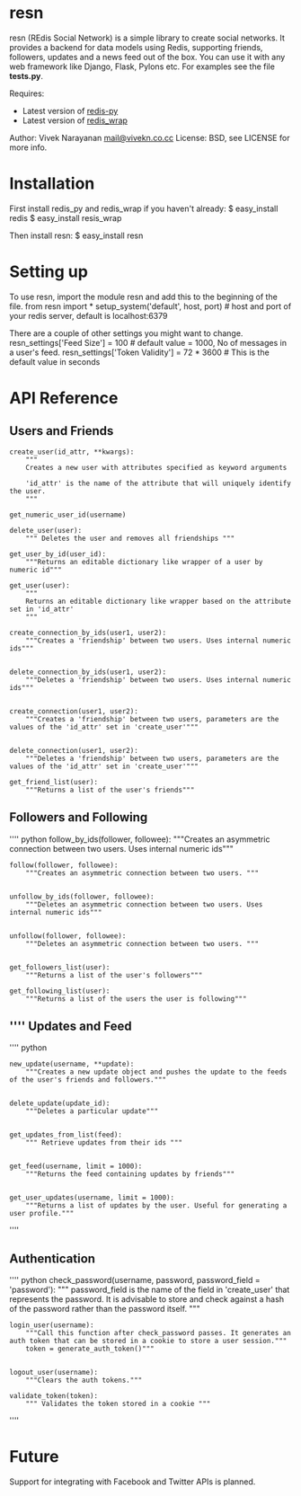 resn
====
resn (REdis Social Network) is a simple library to create social networks. It provides a backend for data models using Redis, supporting friends, followers, updates and a news feed out of the box. You can use it with any web framework like Django, Flask, Pylons etc. For examples see the file **tests.py**. 

Requires:

* Latest version of [redis-py](http://github.com/andymccurdy/redis-py)
* Latest version of [redis_wrap](http://github.com/amix/redis_wrap)

Author: Vivek Narayanan <mail@vivekn.co.cc> 
License: BSD, see LICENSE for more info.

Installation
====
First install redis_py and redis_wrap if you haven't already:
    $ easy_install redis
    $ easy_install resis_wrap

Then install resn:
    $ easy_install resn


Setting up
====
To use resn, import the module resn and add this to the beginning of the file.
    from resn import *
    setup_system('default', host, port) # host and port of your redis server, default is localhost:6379

There are a couple of other settings you might want to change.
    resn_settings['Feed Size'] = 100 # default value = 1000,  No of messages in a user's feed.
    resn_settings['Token Validity'] = 72 * 3600 # This is the default value in seconds



API Reference
====

Users and Friends
------
    create_user(id_attr, **kwargs):
	    """
	    Creates a new user with attributes specified as keyword arguments

	    'id_attr' is the name of the attribute that will uniquely identify the user.
	    """
	   
    get_numeric_user_id(username)

    delete_user(user):
	    """ Deletes the user and removes all friendships """
	   
    get_user_by_id(user_id):
	    """Returns an editable dictionary like wrapper of a user by numeric id"""
	    
    get_user(user):
	    """
	    Returns an editable dictionary like wrapper based on the attribute set in 'id_attr'
	    """
	  
    create_connection_by_ids(user1, user2):
	    """Creates a 'friendship' between two users. Uses internal numeric ids"""
	   

    delete_connection_by_ids(user1, user2):
	    """Deletes a 'friendship' between two users. Uses internal numeric ids"""
	    

    create_connection(user1, user2):
	    """Creates a 'friendship' between two users, parameters are the values of the 'id_attr' set in 'create_user'"""
	   
	    
    delete_connection(user1, user2):
	    """Deletes a 'friendship' between two users, parameters are the values of the 'id_attr' set in 'create_user'"""
	  
    get_friend_list(user):
	    """Returns a list of the user's friends"""
 

Followers and Following
----
'''' python
	follow_by_ids(follower, followee):
	    """Creates an asymmetric connection between two users. Uses internal numeric ids"""

	follow(follower, followee):
	    """Creates an asymmetric connection between two users. """


	unfollow_by_ids(follower, followee):
	    """Deletes an asymmetric connection between two users. Uses internal numeric ids"""

	    
	unfollow(follower, followee):
	    """Deletes an asymmetric connection between two users. """


	get_followers_list(user):
	    """Returns a list of the user's followers"""
	  
	get_following_list(user):
	    """Returns a list of the users the user is following"""
''''
Updates and Feed
----


'''' python

	new_update(username, **update):
	    """Creates a new update object and pushes the update to the feeds of the user's friends and followers."""
	  
	    
	delete_update(update_id):
	    """Deletes a particular update"""
	    

	get_updates_from_list(feed):
	    """ Retrieve updates from their ids """
	   

	get_feed(username, limit = 1000):
	    """Returns the feed containing updates by friends"""
	   

	get_user_updates(username, limit = 1000):
	    """Returns a list of updates by the user. Useful for generating a user profile."""

''''


Authentication
----

'''' python
	check_password(username, password, password_field = 'password'):
	    """
	    password_field is the name of the field in 'create_user' that represents the password.
	    It is advisable to store and check against a hash of the password rather than the password itself.
	    """


	login_user(username):
	    """Call this function after check_password passes. It generates an auth token that can be stored in a cookie to store a user session."""
	    token = generate_auth_token()"""
	   

	logout_user(username):
	    """Clears the auth tokens."""
	    
	validate_token(token):
	    """ Validates the token stored in a cookie """
''''

Future
====
Support for integrating with Facebook and Twitter APIs is planned.
